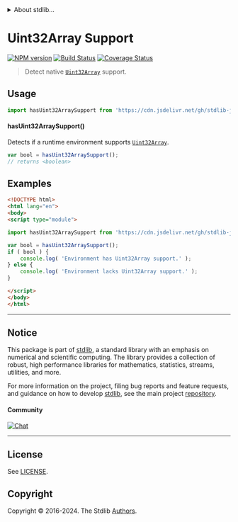 <!--

@license Apache-2.0

Copyright (c) 2018 The Stdlib Authors.

Licensed under the Apache License, Version 2.0 (the "License");
you may not use this file except in compliance with the License.
You may obtain a copy of the License at

   http://www.apache.org/licenses/LICENSE-2.0

Unless required by applicable law or agreed to in writing, software
distributed under the License is distributed on an "AS IS" BASIS,
WITHOUT WARRANTIES OR CONDITIONS OF ANY KIND, either express or implied.
See the License for the specific language governing permissions and
limitations under the License.

-->


<details>
  <summary>
    About stdlib...
  </summary>
  <p>We believe in a future in which the web is a preferred environment for numerical computation. To help realize this future, we've built stdlib. stdlib is a standard library, with an emphasis on numerical and scientific computation, written in JavaScript (and C) for execution in browsers and in Node.js.</p>
  <p>The library is fully decomposable, being architected in such a way that you can swap out and mix and match APIs and functionality to cater to your exact preferences and use cases.</p>
  <p>When you use stdlib, you can be absolutely certain that you are using the most thorough, rigorous, well-written, studied, documented, tested, measured, and high-quality code out there.</p>
  <p>To join us in bringing numerical computing to the web, get started by checking us out on <a href="https://github.com/stdlib-js/stdlib">GitHub</a>, and please consider <a href="https://opencollective.com/stdlib">financially supporting stdlib</a>. We greatly appreciate your continued support!</p>
</details>

# Uint32Array Support

[![NPM version][npm-image]][npm-url] [![Build Status][test-image]][test-url] [![Coverage Status][coverage-image]][coverage-url] <!-- [![dependencies][dependencies-image]][dependencies-url] -->

> Detect native [`Uint32Array`][mdn-uint32array] support.



<section class="usage">

## Usage

```javascript
import hasUint32ArraySupport from 'https://cdn.jsdelivr.net/gh/stdlib-js/assert-has-uint32array-support@v0.2.1-esm/index.mjs';
```

#### hasUint32ArraySupport()

Detects if a runtime environment supports [`Uint32Array`][mdn-uint32array].

```javascript
var bool = hasUint32ArraySupport();
// returns <boolean>
```

</section>

<!-- /.usage -->

<section class="examples">

## Examples

<!-- eslint no-undef: "error" -->

```html
<!DOCTYPE html>
<html lang="en">
<body>
<script type="module">

import hasUint32ArraySupport from 'https://cdn.jsdelivr.net/gh/stdlib-js/assert-has-uint32array-support@v0.2.1-esm/index.mjs';

var bool = hasUint32ArraySupport();
if ( bool ) {
    console.log( 'Environment has Uint32Array support.' );
} else {
    console.log( 'Environment lacks Uint32Array support.' );
}

</script>
</body>
</html>
```

</section>

<!-- /.examples -->



<!-- Section for related `stdlib` packages. Do not manually edit this section, as it is automatically populated. -->

<section class="related">

</section>

<!-- /.related -->

<!-- Section for all links. Make sure to keep an empty line after the `section` element and another before the `/section` close. -->


<section class="main-repo" >

* * *

## Notice

This package is part of [stdlib][stdlib], a standard library with an emphasis on numerical and scientific computing. The library provides a collection of robust, high performance libraries for mathematics, statistics, streams, utilities, and more.

For more information on the project, filing bug reports and feature requests, and guidance on how to develop [stdlib][stdlib], see the main project [repository][stdlib].

#### Community

[![Chat][chat-image]][chat-url]

---

## License

See [LICENSE][stdlib-license].


## Copyright

Copyright &copy; 2016-2024. The Stdlib [Authors][stdlib-authors].

</section>

<!-- /.stdlib -->

<!-- Section for all links. Make sure to keep an empty line after the `section` element and another before the `/section` close. -->

<section class="links">

[npm-image]: http://img.shields.io/npm/v/@stdlib/assert-has-uint32array-support.svg
[npm-url]: https://npmjs.org/package/@stdlib/assert-has-uint32array-support

[test-image]: https://github.com/stdlib-js/assert-has-uint32array-support/actions/workflows/test.yml/badge.svg?branch=v0.2.1
[test-url]: https://github.com/stdlib-js/assert-has-uint32array-support/actions/workflows/test.yml?query=branch:v0.2.1

[coverage-image]: https://img.shields.io/codecov/c/github/stdlib-js/assert-has-uint32array-support/main.svg
[coverage-url]: https://codecov.io/github/stdlib-js/assert-has-uint32array-support?branch=main

<!--

[dependencies-image]: https://img.shields.io/david/stdlib-js/assert-has-uint32array-support.svg
[dependencies-url]: https://david-dm.org/stdlib-js/assert-has-uint32array-support/main

-->

[chat-image]: https://img.shields.io/gitter/room/stdlib-js/stdlib.svg
[chat-url]: https://app.gitter.im/#/room/#stdlib-js_stdlib:gitter.im

[stdlib]: https://github.com/stdlib-js/stdlib

[stdlib-authors]: https://github.com/stdlib-js/stdlib/graphs/contributors

[cli-section]: https://github.com/stdlib-js/assert-has-uint32array-support#cli
[cli-url]: https://github.com/stdlib-js/assert-has-uint32array-support/tree/cli
[@stdlib/assert-has-uint32array-support]: https://github.com/stdlib-js/assert-has-uint32array-support/tree/main

[umd]: https://github.com/umdjs/umd
[es-module]: https://developer.mozilla.org/en-US/docs/Web/JavaScript/Guide/Modules

[deno-url]: https://github.com/stdlib-js/assert-has-uint32array-support/tree/deno
[deno-readme]: https://github.com/stdlib-js/assert-has-uint32array-support/blob/deno/README.md
[umd-url]: https://github.com/stdlib-js/assert-has-uint32array-support/tree/umd
[umd-readme]: https://github.com/stdlib-js/assert-has-uint32array-support/blob/umd/README.md
[esm-url]: https://github.com/stdlib-js/assert-has-uint32array-support/tree/esm
[esm-readme]: https://github.com/stdlib-js/assert-has-uint32array-support/blob/esm/README.md
[branches-url]: https://github.com/stdlib-js/assert-has-uint32array-support/blob/main/branches.md

[stdlib-license]: https://raw.githubusercontent.com/stdlib-js/assert-has-uint32array-support/main/LICENSE

[mdn-uint32array]: https://developer.mozilla.org/en-US/docs/Web/JavaScript/Reference/Global_Objects/Uint32Array

</section>

<!-- /.links -->
